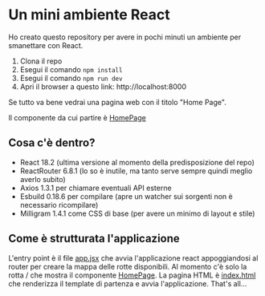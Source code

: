 # Un mini ambiente React
Ho creato questo repository per avere in pochi minuti un ambiente per smanettare con React.

1) Clona il repo
2) Esegui il comando `npm install`
3) Esegui il comando `npm run dev`
4) Apri il browser a questo link: http://localhost:8000

Se tutto va bene vedrai una pagina web con il titolo "Home Page".

Il componente da cui partire è [HomePage](src/Components/HomePage.jsx)

## Cosa c'è dentro?
- React 18.2 (ultima versione al momento della predisposizione del repo)
- ReactRouter 6.8.1 (lo so è inutile, ma tanto serve sempre quindi meglio averlo subito)
- Axios 1.3.1 per chiamare eventuali API esterne
- Esbuild 0.18.6 per compilare (apre un watcher sui sorgenti non è necessario ricompilare)
- Milligram 1.4.1 come CSS di base (per avere un minimo di layout e stile)


## Come è strutturata l'applicazione
L'entry point è il file [app.jsx](src/app.jsx) che avvia l'applicazione react appoggiandosi al router per creare la mappa delle rotte disponibili. Al momento c'è solo la rotta / che mostra il componente [HomePage](src/Components/HomePage.jsx).
La pagina HTML è [index.html](src/index.html) che renderizza il template di partenza e avvia l'applicazione.
That's all...

